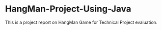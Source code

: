 # HangMan-Project-Using-Java
This is a project report on HangMan Game for Technical Project evaluation.

